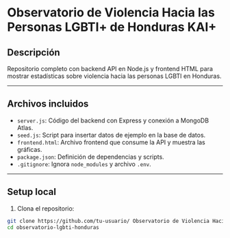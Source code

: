 #  Observatorio de Violencia Hacia las Personas LGBTI+ de Honduras KAI+

## Descripción

Repositorio completo con backend API en Node.js y frontend HTML para mostrar estadísticas sobre violencia hacia las personas LGBTI en Honduras.

---

## Archivos incluidos

- `server.js`: Código del backend con Express y conexión a MongoDB Atlas.
- `seed.js`: Script para insertar datos de ejemplo en la base de datos.
- `frontend.html`: Archivo frontend que consume la API y muestra las gráficas.
- `package.json`: Definición de dependencias y scripts.
- `.gitignore`: Ignora `node_modules` y archivo `.env`.

---

## Setup local

1. Clona el repositorio:

```bash
git clone https://github.com/tu-usuario/ Observatorio de Violencia Hacia las Personas LGBTI+ de Honduras KAI+.git
cd observatorio-lgbti-honduras
